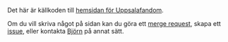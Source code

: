 Det här är källkoden till [hemsidan för Uppsalafandom](https://upsala.fandom.se).

Om du vill skriva något på sidan kan du göra ett
[merge request](https://gitlab.com/upsalafandom/upsala.fandom.se/merge_requests),
skapa ett [issue](https://gitlab.com/upsalafandom/upsala.fandom.se/issues/new),
eller kontakta [Björn](https://gitlab.com/bkhl) på annat sätt.